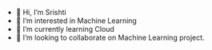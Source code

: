 - 👋 Hi, I’m Srishti
- 👀 I’m interested in Machine Learning
- 🌱 I’m currently learning Cloud
- 💞️ I’m looking to collaborate on Machine Learning project.

<!---
sris045/sris045 is a ✨ special ✨ repository because its `README.md` (this file) appears on your GitHub profile.
You can click the Preview link to take a look at your changes.
--->
